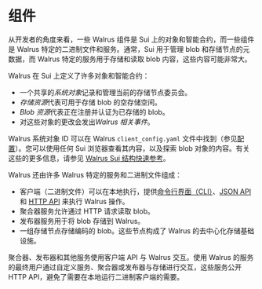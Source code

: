 # 组件

从开发者的角度来看，一些 Walrus 组件是 Sui 上的对象和智能合约，而一些组件是 Walrus 特定的二进制文件和服务。通常，Sui 用于管理 blob 和存储节点的元数据，而 Walrus 特定的服务用于存储和读取 blob 内容，这些内容可能非常大。

Walrus 在 Sui 上定义了许多对象和智能合约：

- 一个共享的*系统对象*记录和管理当前的存储节点委员会。
- *存储资源*代表可用于存储 blob 的空存储空间。
- *Blob 资源*代表正在注册并认证为已存储的 blob。
- 对这些对象的更改会发出*Walrus 相关事件*。

Walrus 系统对象 ID 可以在 Walrus `client_config.yaml` 文件中找到（参见[配置](../usage/setup.md#configuration)）。您可以使用任何 Sui 浏览器查看其内容，以及探索 blob 对象的内容。有关这些的更多信息，请参见 [Walrus Sui 结构快速参考](sui-struct.md)。

Walrus 还由许多 Walrus 特定的服务和二进制文件组成：

- 客户端（二进制文件）可以在本地执行，提供[命令行界面（CLI）](../usage/client-cli.md)、[JSON API](../usage/json-api.md)和 [HTTP API](../usage/web-api.md) 来执行 Walrus 操作。
- 聚合器服务允许通过 HTTP 请求读取 blob。
- 发布器服务用于将 blob 存储到 Walrus。
- 一组存储节点存储编码的 blob。这些节点构成了 Walrus 的去中心化存储基础设施。

聚合器、发布器和其他服务使用客户端 API 与 Walrus 交互。使用 Walrus 的服务的最终用户通过自定义服务、聚合器或发布器与存储进行交互，这些服务公开 HTTP API，避免了需要在本地运行二进制客户端的需要。